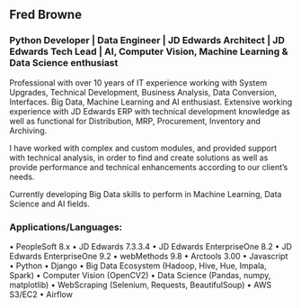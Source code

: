 ## Fred Browne

### Python Developer | Data Engineer | JD Edwards Architect | JD Edwards Tech Lead | AI, Computer Vision, Machine Learning & Data Science enthusiast

Professional with over 10 years of IT experience working with System Upgrades, Technical Development, Business Analysis, Data Conversion, Interfaces.
Big Data, Machine Learning and AI enthusiast.
Extensive working experience with JD Edwards ERP with technical development knowledge as well as functional for Distribution, MRP, Procurement, Inventory and Archiving.

I have worked with complex and custom modules, and provided support with technical analysis, in order to find and create solutions as well as provide performance and technical enhancements according to our client’s needs.

Currently developing Big Data skills to perform in Machine Learning, Data Science and AI fields.
### Applications/Languages:
• PeopleSoft 8.x
• JD Edwards 7.3.3.4
• JD Edwards EnterpriseOne 8.2
• JD Edwards EnterpriseOne 9.2
• webMethods 9.8
• Arctools 3.00
• Javascript
• Python
• Django
• Big Data Ecosystem (Hadoop, Hive, Hue, Impala, Spark)
• Computer Vision (OpenCV2)
• Data Science (Pandas, numpy, matplotlib)
• WebScraping (Selenium, Requests, BeautifulSoup)
• AWS S3/EC2
• Airflow 

<!--
**fredbrowne/fredbrowne** is a ✨ _special_ ✨ repository because its `README.md` (this file) appears on your GitHub profile.

Here are some ideas to get you started:

- 🔭 I’m currently working on ...
- 🌱 I’m currently learning ...
- 👯 I’m looking to collaborate on ...
- 🤔 I’m looking for help with ...
- 💬 Ask me about ...
- 📫 How to reach me: ...
- 😄 Pronouns: ...
- ⚡ Fun fact: ...
-->
